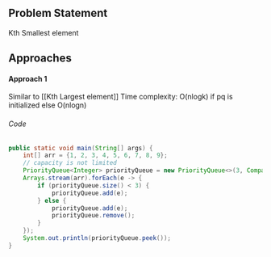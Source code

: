 ## Problem Statement
Kth Smallest element

## Approaches
#### Approach 1
Similar to [[Kth Largest element]]
Time complexity: O(nlogk) if pq is initialized else O(nlogn)

###### Code
```java
public static void main(String[] args) {  
    int[] arr = {1, 2, 3, 4, 5, 6, 7, 8, 9};  
    // capacity is not limited  
    PriorityQueue<Integer> priorityQueue = new PriorityQueue<>(3, Comparator.reverseOrder());  
    Arrays.stream(arr).forEach(e -> {  
        if (priorityQueue.size() < 3) {  
            priorityQueue.add(e);  
        } else {  
            priorityQueue.add(e);  
            priorityQueue.remove();  
        }  
    });  
    System.out.println(priorityQueue.peek());  
}
```